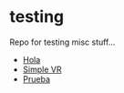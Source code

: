 # testing
Repo for testing misc stuff...

* [Hola](hola.html)
* [Simple VR](simplevr.html)
* [Prueba](hello.html)
